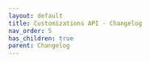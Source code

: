 ```yaml
---
layout: default
title: Customizations API - Changelog
nav_order: 5
has_children: true
parent: Changelog
---
```

